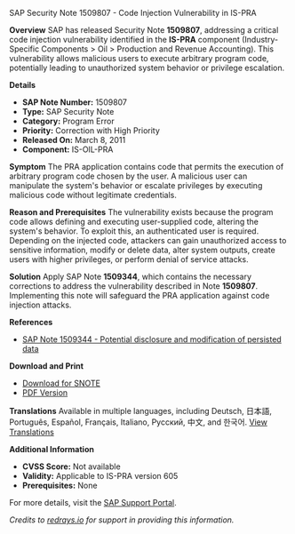 SAP Security Note 1509807 - Code Injection Vulnerability in IS-PRA

**Overview**
SAP has released Security Note **1509807**, addressing a critical code injection vulnerability identified in the **IS-PRA** component (Industry-Specific Components > Oil > Production and Revenue Accounting). This vulnerability allows malicious users to execute arbitrary program code, potentially leading to unauthorized system behavior or privilege escalation.

**Details**

- **SAP Note Number:** 1509807
- **Type:** SAP Security Note
- **Category:** Program Error
- **Priority:** Correction with High Priority
- **Released On:** March 8, 2011
- **Component:** IS-OIL-PRA

**Symptom**
The PRA application contains code that permits the execution of arbitrary program code chosen by the user. A malicious user can manipulate the system's behavior or escalate privileges by executing malicious code without legitimate credentials.

**Reason and Prerequisites**
The vulnerability exists because the program code allows defining and executing user-supplied code, altering the system's behavior. To exploit this, an authenticated user is required. Depending on the injected code, attackers can gain unauthorized access to sensitive information, modify or delete data, alter system outputs, create users with higher privileges, or perform denial of service attacks.

**Solution**
Apply SAP Note **1509344**, which contains the necessary corrections to address the vulnerability described in Note **1509807**. Implementing this note will safeguard the PRA application against code injection attacks.

**References**
- [SAP Note 1509344 - Potential disclosure and modification of persisted data](https://me.sap.com/notes/1509344)

**Download and Print**
- [Download for SNOTE](https://notesdownloads.sap.com/note/0040000017214492017)
- [PDF Version](https://userapps.support.sap.com/sap/support/sfm/notes/print/0001509807?language=en-US&token=A4A18F683D07ED6C3F440E3442719F88)

**Translations**
Available in multiple languages, including Deutsch, 日本語, Português, Español, Français, Italiano, Русский, 中文, and 한국어. [View Translations](https://me.sap.com/notes/0001509807/)

**Additional Information**
- **CVSS Score:** Not available
- **Validity:** Applicable to IS-PRA version 605
- **Prerequisites:** None

For more details, visit the [SAP Support Portal](https://me.sap.com/).

*Credits to [redrays.io](https://redrays.io) for support in providing this information.*